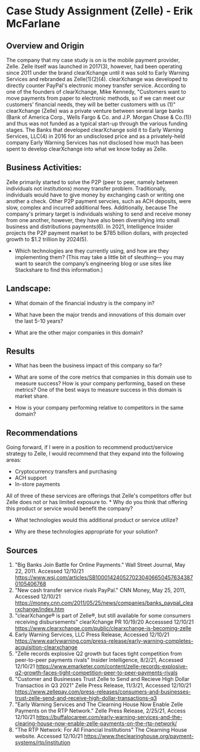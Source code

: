 # Case Study Assignment (Zelle) - Erik McFarlane

## Overview and Origin

The company that my case study is on is the mobile payment provider, Zelle.  Zelle itself was launched in 2017(3), however, had been operating since 2011 under the brand clearXchange until it was sold to Early Warning Services and rebranded as Zelle(1)(2)(4). 
clearXchange was developed to directly counter PayPal's electronic money transfer service. According to one of the founders of clearXchange, Mike Kennedy, "Customers want to move payments from paper to electronic methods, so if we can meet our customers' financial needs, they will be better customers with us (1)"
clearXchange (Zelle) was a private venture between several large banks (Bank of America Corp., Wells Fargo & Co. and J.P. Morgan Chase & Co.(1)) and thus was not funded as a typical start-up through the various funding stages.  The Banks that developed clearXchange sold it to Early Warning Services, LLC(4) in 2016 for an undisclosed price and as a privately-held company Early Warning Services has not disclosed how much has been spent to develop clearXchange into what we know today as Zelle.

## Business Activities:

Zelle primarily started to solve the P2P (peer to peer, namely between individuals not institutions) money transfer problem.  Traditionally, individuals would have to give money by exchanging cash or writing one another a check. Other P2P payment servcies, such as ACH deposits, were slow, complex and incurred additional fees. Additionally, because
The company's primary target is individuals wishing to send and receive money from one another, however, they have also been diversifying into small business and distributions payments(6). In 2021, Intelligence Insider projects the P2P payment market to be $785 billion dollars, with projected growth to $1.2 trillion by 2024(5). 


* Which technologies are they currently using, and how are they implementing them? (This may take a little bit of sleuthing–– you may want to search the company’s engineering blog or use sites like Stackshare to find this information.)


## Landscape:

* What domain of the financial industry is the company in?

* What have been the major trends and innovations of this domain over the last 5-10 years?

* What are the other major companies in this domain?


## Results

* What has been the business impact of this company so far?

* What are some of the core metrics that companies in this domain use to measure success? How is your company performing, based on these metrics?
One of the best ways to measure success in this domain is market share. 

* How is your company performing relative to competitors in the same domain?


## Recommendations

Going forward, if I were in a position to recommend product/service strategy to Zelle, I would recommend that they expand into the following areas:
<ul>
  <li>Cryptocurrency transfers and purchasing</li>
  <li>ACH support</li>
  <li>In-store payments</li>
</ul>
All of three of these services are offerings that Zelle's competitors offer but Zelle does not or has limited exposure to. 
* Why do you think that offering this product or service would benefit the company?

* What technologies would this additional product or service utilize?

* Why are these technologies appropriate for your solution?

## Sources
1. "Big Banks Join Battle for Online Payments." Wall Street Journal, May 22, 2011. Accessed 12/10/21 https://www.wsj.com/articles/SB10001424052702304066504576343870105406768
2. "New cash transfer service rivals PayPal." CNN Money, May 25, 2011, Accessed 12/10/21 https://money.cnn.com/2011/05/25/news/companies/banks_paypal_clearxchange/index.htm
3. "clearXchange® is part of Zelle®, but still available for some consumers receiving disbursements" clearXchange PR 10/19/20 Accesssed 12/10/21 https://www.clearxchange.com/public/clearxchange-is-becoming-zelle
4. Early Warning Services, LLC Press Release, Accessed 12/10/21 https://www.earlywarning.com/press-release/early-warning-completes-acquisition-clearxchange
5. "Zelle records explosive Q2 growth but faces tight competition from peer-to-peer payments rivals" Insider Intelligence, 8/2/21, Accessed 12/10/21 https://www.emarketer.com/content/zelle-records-explosive-q2-growth-faces-tight-competition-peer-to-peer-payments-rivals
6. "Customer and Businesses Trust Zelle to Send and Recieve High Dollar Transactios in Q3 2021" Zelle Press Release, 11/3/21, Accessed 12/10/21 https://www.zellepay.com/press-releases/consumers-and-businesses-trust-zelle-send-and-receive-high-dollar-transactions-q3
7. "Early Warning Services and The Clearning House Now Enable Zelle Payments on the RTP Network." Zelle Press Release, 2/25/21, Access 12/10/21 https://buffalocareer.com/early-warning-services-and-the-clearing-house-now-enable-zelle-payments-on-the-rtp-network/
8. "The RTP Network: For All Financial Institutions" The Clearning House website. Accessed 12/10/21 https://www.theclearinghouse.org/payment-systems/rtp/institution
